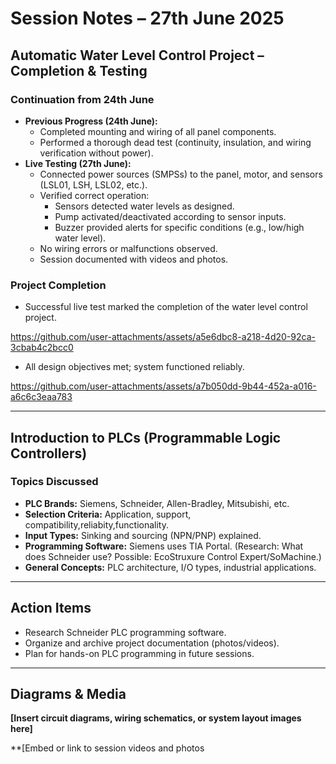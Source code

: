 # Session Notes – 27th June 2025

## Automatic Water Level Control Project – Completion & Testing

### Continuation from 24th June
- **Previous Progress (24th June):**
  - Completed mounting and wiring of all panel components.
  - Performed a thorough dead test (continuity, insulation, and wiring verification without power).
- **Live Testing (27th June):**
  - Connected power sources (SMPSs) to the panel, motor, and sensors (LSL01, LSH, LSL02, etc.).
  - Verified correct operation:
    - Sensors detected water levels as designed.
    - Pump activated/deactivated according to sensor inputs.
    - Buzzer provided alerts for specific conditions (e.g., low/high water level).
  - No wiring errors or malfunctions observed.
  - Session documented with videos and photos.

### Project Completion
- Successful live test marked the completion of the water level control project.
  

https://github.com/user-attachments/assets/a5e6dbc8-a218-4d20-92ca-3cbab4c2bcc0


- All design objectives met; system functioned reliably.


https://github.com/user-attachments/assets/a7b050dd-9b44-452a-a016-a6c6c3eaa783


---

## Introduction to PLCs (Programmable Logic Controllers)

### Topics Discussed
- **PLC Brands:** Siemens, Schneider, Allen-Bradley, Mitsubishi, etc.
- **Selection Criteria:** Application, support, compatibility,reliabity,functionality.
- **Input Types:** Sinking and sourcing (NPN/PNP) explained.
- **Programming Software:** Siemens uses TIA Portal. (Research: What does Schneider use? Possible: EcoStruxure Control Expert/SoMachine.)
- **General Concepts:** PLC architecture, I/O types, industrial applications.

---

## Action Items
- Research Schneider PLC programming software.
- Organize and archive project documentation (photos/videos).
- Plan for hands-on PLC programming in future sessions.

---

## Diagrams & Media

**[Insert circuit diagrams, wiring schematics, or system layout images here]**

**[Embed or link to session videos and photos
